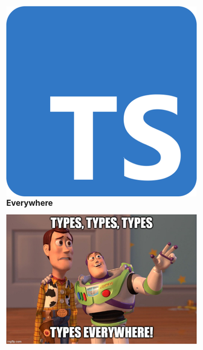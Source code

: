 <!-- .slide: data-background="#3178c6"-->

<div class="flex">
<div class="col">

## ![](/img/icons/ts.svg) Everywhere

<!-- .element class="flex" style="align-items: end" -->

</div>
<div class="col">

![](/img/memes/types-everywhere.jpg) <!-- .element class="fragment img-rounded" -->


</div>
</div>